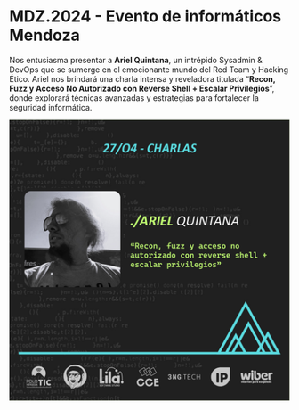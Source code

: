 # MDZ.2024 - Evento de informáticos Mendoza

Nos entusiasma presentar a **Ariel Quintana**, un intrépido Sysadmin & DevOps que se sumerge en el emocionante mundo del Red Team y Hacking Ético. Ariel nos brindará una charla intensa y reveladora titulada “**Recon, Fuzz y Acceso No Autorizado con Reverse Shell + Escalar Privilegios**”, donde explorará técnicas avanzadas y estrategias para fortalecer la seguridad informática.


<img src="ArielQuintana.jpeg" alt="ArielQuintana" />
